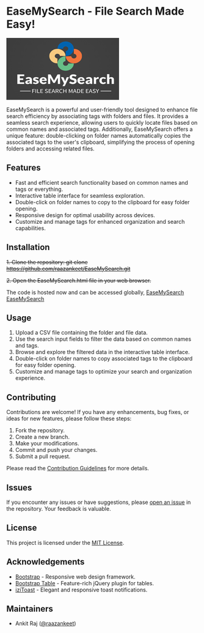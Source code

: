 # EaseMySearch - File Search Made Easy!


![EaseMySearch Logo](https://github.com/raazankeet/Images/raw/main/EaseMySearch.png)



EaseMySearch is a powerful and user-friendly tool designed to enhance file search efficiency by associating tags with folders and files. It provides a seamless search experience, allowing users to quickly locate files based on common names and associated tags. Additionally, EaseMySearch offers a unique feature: double-clicking on folder names automatically copies the associated tags to the user's clipboard, simplifying the process of opening folders and accessing related files.

## Features

- Fast and efficient search functionality based on common names and tags or everything.
- Interactive table interface for seamless exploration.
- Double-click on folder names to copy to the clipboard for easy folder opening.
- Responsive design for optimal usability across devices.
- Customize and manage tags for enhanced organization and search capabilities.

## Installation

~~1. Clone the repository: git clone https://github.com/raazankeet/EaseMySearch.git~~

~~2. Open the EaseMySearch.html file in your web browser.~~

The code is hosted now and can be accessed globally, [EaseMySearch](https://raazankeet.github.io/EaseMySearch)
<a href="https://raazankeet.github.io/EaseMySearch" target="_blank" rel="noopener noreferrer">EaseMySearch</a>


## Usage

1. Upload a CSV file containing the folder and file data.
2. Use the search input fields to filter the data based on common names and tags.
3. Browse and explore the filtered data in the interactive table interface.
4. Double-click on folder names to copy associated tags to the clipboard for easy folder opening.
5. Customize and manage tags to optimize your search and organization experience.

## Contributing

Contributions are welcome! If you have any enhancements, bug fixes, or ideas for new features, please follow these steps:

1. Fork the repository.
2. Create a new branch.
3. Make your modifications.
4. Commit and push your changes.
5. Submit a pull request.

Please read the [Contribution Guidelines](CONTRIBUTING.md) for more details.

## Issues

If you encounter any issues or have suggestions, please [open an issue](https://github.com/raazankeet/EaseMySearch/issues) in the repository. Your feedback is valuable.

## License

This project is licensed under the [MIT License](LICENSE).

## Acknowledgements

- [Bootstrap](https://getbootstrap.com) - Responsive web design framework.
- [Bootstrap Table](https://bootstrap-table.com) - Feature-rich jQuery plugin for tables.
- [iziToast](https://izitoast.marcelodolza.com) - Elegant and responsive toast notifications.

## Maintainers

- Ankit Raj ([@raazankeet](https://github.com/raazankeet))


